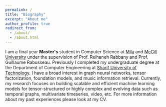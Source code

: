 ```yaml
---
permalink: /
title: "Biography"
excerpt: "About me"
author_profile: true
redirect_from: 
  - /about/
  - /about.html
---
```


I am a final year **Master's** student in Computer Science at [Mila](https://mila.quebec) and [McGill University](https://mcgill.ca) under the supervision of Prof. Reihaneh Rabbany and Prof. Guillaume Rabusseau. Previously I completed my undergraduate degree at the Department of Computer Engineering at [Sharif University of Technology](https://sharif.edu). I have a broad interest in graph neural networks, tensor factorization, foundation models, and music information retrieval. Currently, my research focuses on building scalable and efficient machine learning models for tensor-structured or highly complex and evolving data such as temporal graphs, multivariate timeseries, video, etc. For more information about my past experiences please look at my CV.
